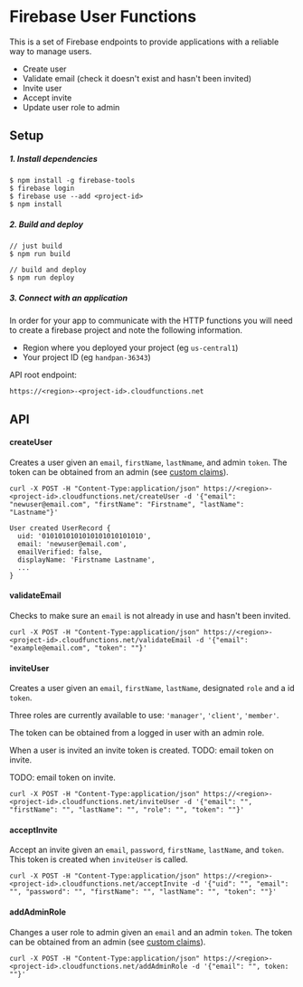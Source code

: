 # Firebase User Functions
This is a set of Firebase endpoints to provide applications with a reliable way to manage users. 

- Create user
- Validate email (check it doesn't exist and hasn't been invited)
- Invite user
- Accept invite
- Update user role to admin
  
## Setup

##### 1. Install dependencies
```
$ npm install -g firebase-tools
$ firebase login
$ firebase use --add <project-id>
$ npm install
```

##### 2. Build and deploy
```
// just build
$ npm run build

// build and deploy
$ npm run deploy
```
##### 3. Connect with an application

In order for your app to communicate with the HTTP functions you will need to create a firebase project and note the following information.

- Region where you deployed your project (eg `us-central1`)
- Your project ID (eg `handpan-36343`)  
  
API root endpoint:

```
https://<region>-<project-id>.cloudfunctions.net
```

## API
 


#### createUser
Creates a user given an `email`, `firstName`, `lastNmame`, and admin `token`. The token can be obtained from an admin (see [custom claims](https://firebase.google.com/docs/auth/admin/custom-claims)).
  
```
curl -X POST -H "Content-Type:application/json" https://<region>-<project-id>.cloudfunctions.net/createUser -d '{"email": "newuser@email.com", "firstName": "Firstname", "lastName": "Lastname"}'
```
```
User created UserRecord {
  uid: '0101010101010101010101010',
  email: 'newuser@email.com',
  emailVerified: false,
  displayName: 'Firstname Lastname',
  ...
}
```

#### validateEmail
Checks to make sure an `email` is not already in use and hasn't been invited.

```
curl -X POST -H "Content-Type:application/json" https://<region>-<project-id>.cloudfunctions.net/validateEmail -d '{"email": "example@email.com", "token": ""}'
```

#### inviteUser
Creates a user given an `email`, `firstName`, `lastName`, designated `role` and a id `token`.

Three roles are currently available to use: `'manager'`, `'client'`, `'member'`.

The token can be obtained from a logged in user with an admin role.

When a user is invited an invite token is created. TODO: email token on invite.

TODO: email token on invite.

```
curl -X POST -H "Content-Type:application/json" https://<region>-<project-id>.cloudfunctions.net/inviteUser -d '{"email": "", "firstName": "", "lastName": "", "role": "", "token": ""}'
```

#### acceptInvite
Accept an invite given an `email`, `password`, `firstName`, `lastName`, and `token`. This token is created when `inviteUser` is called. 
```
curl -X POST -H "Content-Type:application/json" https://<region>-<project-id>.cloudfunctions.net/acceptInvite -d '{"uid": "", "email": "", "password": "", "firstName": "", "lastName": "", "token": ""}'
```

#### addAdminRole
Changes a user role to admin given an `email` and an admin `token`. The token can be obtained from an admin (see [custom claims](https://firebase.google.com/docs/auth/admin/custom-claims)).

```
curl -X POST -H "Content-Type:application/json" https://<region>-<project-id>.cloudfunctions.net/addAdminRole -d '{"email": "", token: ""}'
```